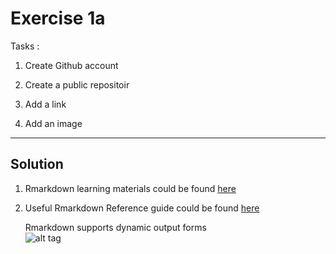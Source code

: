 # Exercise 1a

Tasks : 

1. Create Github account

2. Create a public repositoir

3. Add a link

4. Add an image

***

## Solution 
1. Rmarkdown learning materials could be found [here](http://rmarkdown.rstudio.com/)
2. Useful Rmarkdown Reference guide could be found [here](https://www.rstudio.com/wp-content/uploads/2015/03/rmarkdown-reference.pdf)

   Rmarkdown supports dynamic output forms   
![alt tag](http://rmarkdown.rstudio.com/images/bandThree2.png)
